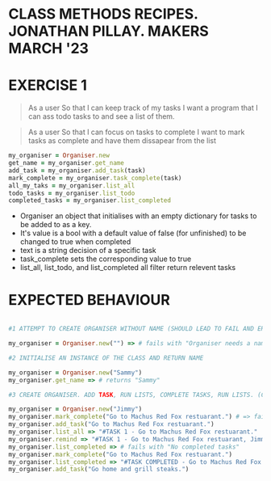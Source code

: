 # CLASS METHODS RECIPES. JONATHAN PILLAY. MAKERS MARCH '23

# EXERCISE 1

> As a user
> So that I can keep track of my tasks
> I want a program that I can ass todo tasks to and see a list of them.

> As a user
> So that I can focus on tasks to complete
> I want to mark tasks as complete and have them dissapear from the list

```ruby
my_organiser = Organiser.new
get_name = my_organiser.get_name
add_task = my_organiser.add_task(task)
mark_complete = my_organiser.task_complete(task)
all_my_taks = my_organiser.list_all
todo_tasks = my_organiser.list_todo
completed_tasks = my_organiser.list_completed
```

* Organiser an object that initialises with an empty dictionary for tasks to be added to as a key.
* It's value is a bool with a default value of false (for unfinished) to be changed to true when completed 
* text is a string decision of a specific task
* task_complete sets the corresponding value to true
* list_all, list_todo, and list_completed all filter return relevent tasks

# EXPECTED BEHAVIOUR

```ruby

#1 ATTEMPT TO CREATE ORGANISER WITHOUT NAME (SHOULD LEAD TO FAIL AND ERROR MESSAGE)

my_organiser = Organiser.new("") => # fails with "Organiser needs a name... so itself can be organised"

#2 INITIALISE AN INSTANCE OF THE CLASS AND RETURN NAME

my_organiser = Organiser.new("Sammy")
my_organiser.get_name => # returns "Sammy"

#3 CREATE ORGANISER. ADD TASK, RUN LISTS, COMPLETE TASKS, RUN LISTS. (CHECKS ADD, COMPLETE AND FILTERING)

my_organiser = Organiser.new("Jimmy")
my_organiser.mark_complete("Go to Machus Red Fox restuarant.") # => fails with "You cannot complete what you have not started - task does not exist"
my_organiser.add_task("Go to Machus Red Fox restuarant.")
my_organiser.list_all => "#TASK 1 - Go to Machus Red Fox restuarant."
my_organiser.remind => "#TASK 1 - Go to Machus Red Fox restuarant, Jimmy."
my_organiser.list_completed => # fails with "No completed tasks"
my_organiser.mark_complete("Go to Machus Red Fox restuarant.")
my_organiser.list_completed => "#TASK COMPLETED - Go to Machus Red Fox restuarant. Keep going, buddy!"
my_organiser.add_task("Go home and grill steaks.")

```
